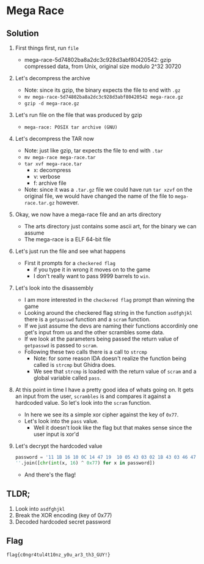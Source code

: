 # Mega Race

## Solution

1. First things first, run `file`
   - mega-race-5d74802ba8a2dc3c928d3abf80420542: gzip compressed data, from Unix, original size modulo 2^32 30720
2. Let's decompress the archive
   - Note: since its gzip, the binary expects the file to end with `.gz`
   - `mv mega-race-5d74802ba8a2dc3c928d3abf80420542 mega-race.gz`
   - `gzip -d mega-race.gz`
3. Let's run file on the file that was produced by gzip
   - `mega-race: POSIX tar archive (GNU)`
4. Let's decompress the TAR now
   - Note: just like gzip, tar expects the file to end with `.tar`
   - `mv mega-race mega-race.tar`
   - `tar xvf mega-race.tar`
     - x: decompress
     - v: verbose
     - f: archive file
   - Note: since it was a `.tar.gz` file we could have run `tar xzvf` on the original file, we would have changed the name of the file to `mega-race.tar.gz` however.

5. Okay, we now have a mega-race file and an arts directory
   - The arts directory just contains some ascii art, for the binary we can assume
   - The mega-race is a ELF 64-bit file
6. Let's just run the file and see what happens
   - First it prompts for a `checkered flag`
     - if you type it in wrong it moves on to the game
     - I don't really want to pass 9999 barrels to `win`.
7. Let's look into the disassembly
   - I am more interested in the `checkered flag` prompt than winning the game
   - Looking around the checkered flag string in the function `asdfghjkl` there is a `getpasswd` function and a `scram` function.
   - If we just assume the devs are naming their functions accordinly one get's input from us and the other scrambles some data.
   - If we look at the parameters being passed the return value of `getpasswd` is passed to `scram`.
   - Following these two calls there is a call to `strcmp`
     - Note: for some reason IDA doesn't realize the function being called is `strcmp` but Ghidra does.
     - We see that `strcmp` is loaded with the return value of `scram` and a global variable called `pass`.
8. At this point in time I have a pretty good idea of whats going on. It gets an input from the user, `scrambles` is and compares it against a hardcoded value. So let's look into the `scram` function.
   - In here we see its a simple xor cipher against the key of `0x77`.
   - Let's look into the `pass` value.
     - Well it doesn't look like the flag but that makes sense since the user input is xor'd
9. Let's decrypt the hardcoded value

    ```python
    password = '11 1B 16 10 0C 14 47 19  10 05 43 03 02 1B 43 03 46 47 19 0D 28 0E 47 02  28 16 05 44 28 03 1F 44 28 30 22 2E 56 00'.split()
    ''.join([chr(int(x, 16) ^ 0x77) for x in password])
    ```

   - And there's the flag!

## TLDR;

1. Look into `asdfghjkl`
2. Break the XOR encoding (key of 0x77)
3. Decoded hardcoded secret password

## Flag

`flag{c0ngr4tul4t10nz_y0u_ar3_th3_GUY!}`
